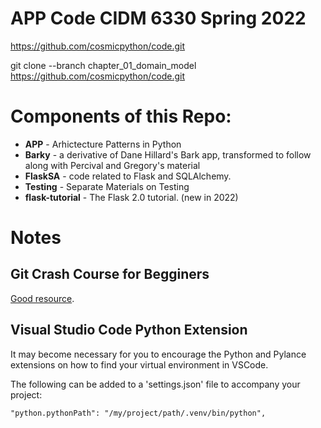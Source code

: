 
# APP Code CIDM 6330 Spring 2022

https://github.com/cosmicpython/code.git

git clone --branch chapter_01_domain_model https://github.com/cosmicpython/code.git

# Components of this Repo:

* **APP** - Arhictecture Patterns in Python
* **Barky** - a derivative of Dane Hillard's Bark app, transformed to follow along with Percival and Gregory's material
* **FlaskSA** - code related to Flask and SQLAlchemy.
* **Testing** - Separate Materials on Testing
* **flask-tutorial** - The Flask 2.0 tutorial. (new in 2022)

# Notes

## Git Crash Course for Begginers

[Good resource](https://gist.github.com/brandon1024/14b5f9fcfd982658d01811ee3045ff1e).

## Visual Studio Code Python Extension

It may become necessary for you to encourage the Python and Pylance extensions on how to find your virtual environment in VSCode.

The following can be added to a 'settings.json' file to accompany your project:

`"python.pythonPath": "/my/project/path/.venv/bin/python",`